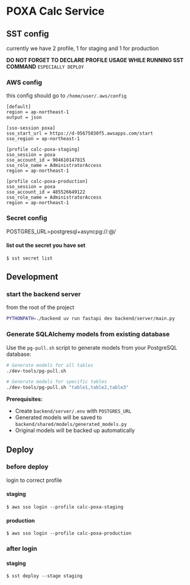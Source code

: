 # POXA Calc Service

## SST config

currently we have 2 profile, 1 for staging and 1 for production

**DO NOT FORGET TO DECLARE PROFILE USAGE WHILE RUNNING SST COMMAND**
`ESPECIALLY DEPLOY`

### AWS config

this config should go to `/home/user/.aws/config`

```
[default]
region = ap-northeast-1
output = json

[sso-session poxa]
sso_start_url = https://d-95675030f5.awsapps.com/start
sso_region = ap-northeast-1

[profile calc-poxa-staging]
sso_session = poxa
sso_account_id = 904610147815
sso_role_name = AdministratorAccess
region = ap-northeast-1

[profile calc-poxa-production]
sso_session = poxa
sso_account_id = 485526649122
sso_role_name = AdministratorAccess
region = ap-northeast-1
```

### Secret config

POSTGRES_URL=postgresql+asyncpg://<USER>:<PWD>@<URL>/<DB>

#### list out the secret you have set

`$ sst secret list`

## Development

### start the backend server

from the root of the project

```bash
PYTHONPATH=./backend uv run fastapi dev backend/server/main.py
```

### Generate SQLAlchemy models from existing database

Use the `pg-pull.sh` script to generate models from your PostgreSQL database:

```bash
# Generate models for all tables
./dev-tools/pg-pull.sh

# Generate models for specific tables
./dev-tools/pg-pull.sh "table1,table2,table3"
```

**Prerequisites:**
- Create `backend/server/.env` with `POSTGRES_URL`
- Generated models will be saved to `backend/shared/models/generated_models.py`
- Original models will be backed up automatically

## Deploy

### before deploy

login to correct profile

#### staging

`$ aws sso login --profile calc-poxa-staging`

#### production

`$ aws sso login --profile calc-poxa-production`

### after login

#### staging

`$ sst deploy --stage staging`
